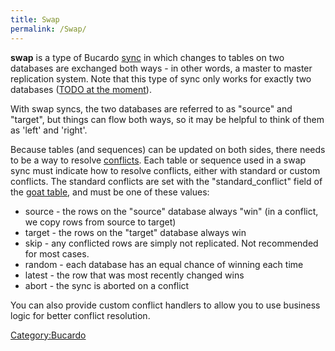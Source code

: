 ```yaml
---
title: Swap
permalink: /Swap/
---
```


**swap** is a type of Bucardo [sync](/sync "wikilink") in which changes to tables on two databases are exchanged both ways - in other words, a master to master replication system. Note that this type of sync only works for exactly two databases ([TODO at the moment](/TODO_at_the_moment "wikilink")).

With swap syncs, the two databases are referred to as "source" and "target", but things can flow both ways, so it may be helpful to think of them as 'left' and 'right'.

Because tables (and sequences) can be updated on both sides, there needs to be a way to resolve [conflicts](/conflict "wikilink"). Each table or sequence used in a swap sync must indicate how to resolve conflicts, either with standard or custom conflicts. The standard conflicts are set with the "standard_conflict" field of the [goat table](/goat_table "wikilink"), and must be one of these values:

-   source - the rows on the "source" database always "win" (in a conflict, we copy rows from source to target)
-   target - the rows on the "target" database always win
-   skip - any conflicted rows are simply not replicated. Not recommended for most cases.
-   random - each database has an equal chance of winning each time
-   latest - the row that was most recently changed wins
-   abort - the sync is aborted on a conflict

You can also provide custom conflict handlers to allow you to use business logic for better conflict resolution.

[Category:Bucardo](/Category:Bucardo "wikilink")
